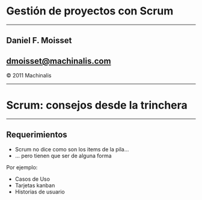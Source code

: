 # Gestión de proyectos con Scrum

----

## Daniel F. Moisset

## dmoisset@machinalis.com

© 2011 Machinalis

----

# Scrum: consejos desde la trinchera

----

## Requerimientos

 * Scrum no dice como son los items de la pila...
 * ... pero tienen que ser de alguna forma

Por ejemplo:
 * Casos de Uso
 * Tarjetas kanban
 * Historias de usuario

